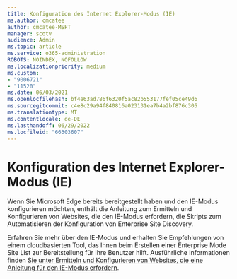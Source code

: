 ```yaml
---
title: Konfiguration des Internet Explorer-Modus (IE)
ms.author: cmcatee
author: cmcatee-MSFT
manager: scotv
audience: Admin
ms.topic: article
ms.service: o365-administration
ROBOTS: NOINDEX, NOFOLLOW
ms.localizationpriority: medium
ms.custom:
- "9006721"
- "11520"
ms.date: 06/03/2021
ms.openlocfilehash: bf4e63ad786f6320f5ac82b553177fef05ce49d6
ms.sourcegitcommit: c4e8c29a94f840816a023131ea7b4a2bf876c305
ms.translationtype: MT
ms.contentlocale: de-DE
ms.lasthandoff: 06/29/2022
ms.locfileid: "66303607"
---
```

# <a name="internet-explorer-ie-mode-configuration"></a>Konfiguration des Internet Explorer-Modus (IE)

Wenn Sie Microsoft Edge bereits bereitgestellt haben und den IE-Modus konfigurieren möchten, enthält die Anleitung zum Ermitteln und Konfigurieren von Websites, die den IE-Modus erfordern, die Skripts zum Automatisieren der Konfiguration von Enterprise Site Discovery. 

Erfahren Sie mehr über den IE-Modus und erhalten Sie Empfehlungen von einem cloudbasierten Tool, das Ihnen beim Erstellen einer Enterprise Mode Site List zur Bereitstellung für Ihre Benutzer hilft. Ausführliche Informationen finden [Sie unter Ermitteln und Konfigurieren von Websites, die eine Anleitung für den IE-Modus erfordern](https://admin.microsoft.com/AdminPortal/Home?#/modernonboarding/configureiemode).